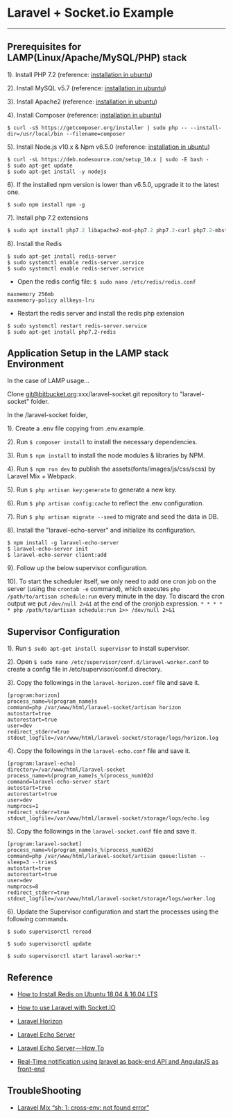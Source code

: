# Laravel + Socket.io Example
***

## Prerequisites for LAMP(Linux/Apache/MySQL/PHP) stack

1). Install PHP 7.2 (reference: [installation in ubuntu](https://thishosting.rocks/install-php-on-ubuntu/))

2). Install MySQL v5.7 (reference: [installation in ubuntu](https://www.digitalocean.com/community/tutorials/how-to-install-mysql-on-ubuntu-18-04))

3). Install Apache2 (reference: [installation in ubuntu](https://www.digitalocean.com/community/tutorials/how-to-install-the-apache-web-server-on-ubuntu-18-04))

4). Install Composer (reference: [installation in ubuntu](https://websiteforstudents.com/how-to-install-php-composer-on-ububuntu-16-04-17-10-18-04/))

```composer
$ curl -sS https://getcomposer.org/installer | sudo php -- --install-dir=/usr/local/bin --filename=composer
```

5). Install Node.js v10.x & Npm v6.5.0 (reference: [installation in ubuntu](https://askubuntu.com/questions/594656/how-to-install-the-latest-versions-of-nodejs-and-npm-for-ubuntu-14-04-lts))

```node
$ curl -sL https://deb.nodesource.com/setup_10.x | sudo -E bash -
$ sudo apt-get update
$ sudo apt-get install -y nodejs
```

6). If the installed npm version is lower than v6.5.0, upgrade it to the latest one.

```npm
$ sudo npm install npm -g
```

7). Install php 7.2 extensions 

```php
$ sudo apt install php7.2 libapache2-mod-php7.2 php7.2-curl php7.2-mbstring php7.2-xmlrpc php7.2-soap php7.2-gd php7.2-xml php7.2-cli php7.2-zip
```

8). Install the Redis

```redis
$ sudo apt-get install redis-server
$ sudo systemctl enable redis-server.service
$ sudo systemctl enable redis-server.service
```

- Open the redis config file: `$ sudo nano /etc/redis/redis.conf`

```redisConfig
maxmemory 256mb
maxmemory-policy allkeys-lru
```

- Restart the redis server and install the redis php extension

```redis-php
$ sudo systemctl restart redis-server.service
$ sudo apt-get install php7.2-redis
```

## Application Setup in the LAMP stack Environment

In the case of LAMP usage...

Clone git@bitbucket.org:xxx/laravel-socket.git repository to "laravel-socket" folder.

In the /laravel-socket folder,

1). Create a .env file copying from .env.example.

2). Run `$ composer install` to install the necessary dependencies.

3). Run `$ npm install` to install the node modules & libraries by NPM. 

4). Run `$ npm run dev` to publish the assets(fonts/images/js/css/scss) by Laravel Mix + Webpack.

5). Run `$ php artisan key:generate` to generate a new key.

6). Run `$ php artisan config:cache` to reflect the .env configuration.

7). Run `$ php artisan migrate --seed` to migrate and seed the data in DB.

8). Install the "laravel-echo-server" and initialize its configuration.

```echo
$ npm install -g laravel-echo-server
$ laravel-echo-server init
$ laravel-echo-server client:add

```

9). Follow up the below supervisor configuration.

10). To start the scheduler itself, we only need to add one cron job on the server (using the `crontab -e` command), which executes `php /path/to/artisan schedule:run` every minute in the day. 
To discard the cron output we put `/dev/null 2>&1` at the end of the cronjob expression. `* * * * * php /path/to/artisan schedule:run 1>> /dev/null 2>&1`

## Supervisor Configuration

1). Run `$ sudo apt-get install supervisor` to install supervisor.

2). Open `$ sudo nano /etc/supervisor/conf.d/laravel-worker.conf` to create a config file in /etc/supervisor/conf.d directory.

3). Copy the followings in the `laravel-horizon.conf` file and save it.

```supervisor
[program:horizon]
process_name=%(program_name)s
command=php /var/www/html/laravel-socket/artisan horizon
autostart=true
autorestart=true
user=dev
redirect_stderr=true
stdout_logfile=/var/www/html/laravel-socket/storage/logs/horizon.log
```

4). Copy the followings in the `laravel-echo.conf` file and save it.

```supervisor
[program:laravel-echo]
directory=/var/www/html/laravel-socket
process_name=%(program_name)s_%(process_num)02d
command=laravel-echo-server start
autostart=true
autorestart=true
user=dev
numprocs=1
redirect_stderr=true
stdout_logfile=/var/www/html/laravel-socket/storage/logs/echo.log
```

5). Copy the followings in the `laravel-socket.conf` file and save it.

```supervisor
[program:laravel-socket]
process_name=%(program_name)s_%(process_num)02d
command=php /var/www/html/laravel-socket/artisan queue:listen --sleep=3 --tries$
autostart=true
autorestart=true
user=dev
numprocs=8
redirect_stderr=true
stdout_logfile=/var/www/html/laravel-socket/storage/logs/worker.log

```

6). Update the Supervisor configuration and start the processes using the following commands.

`$ sudo supervisorctl reread`

`$ sudo supervisorctl update`

`$ sudo supervisorctl start laravel-worker:*`


## Reference

- [How to Install Redis on Ubuntu 18.04 & 16.04 LTS](https://tecadmin.net/install-redis-ubuntu/)

- [How to use Laravel with Socket.IO](https://medium.freecodecamp.org/how-to-use-laravel-with-socket-io-e7c7565cc19d)

- [Laravel Horizon](https://laravel.com/docs/5.7/horizon)

- [Laravel Echo Server](https://github.com/tlaverdure/laravel-echo-server)

- [Laravel Echo Server — How To](https://medium.com/@dennissmink/laravel-echo-server-how-to-24d5778ece8b)

- [Real-Time notification using laravel as back-end API and AngularJS as front-end](https://stackoverflow.com/questions/50035393/real-time-notification-using-laravel-as-back-end-api-and-angularjs-as-front-end)

## TroubleShooting

- [Laravel Mix “sh: 1: cross-env: not found error”](https://stackoverflow.com/questions/43685777/laravel-mix-sh-1-cross-env-not-found-error)

